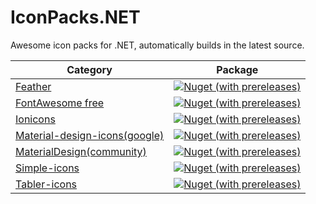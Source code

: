 # IconPacks.NET

Awesome icon packs for .NET, automatically builds in the latest source.



| Category                                                     | Package                                                      |
| ------------------------------------------------------------ | ------------------------------------------------------------ |
| [Feather](https://feathericons.com/)                         | [![Nuget (with prereleases)](https://img.shields.io/nuget/vpre/IconPacks.Feather?style=for-the-badge)](https://www.nuget.org/packages/IconPacks.Feather) |
| [FontAwesome free](https://fontawesome.com/search?o=r&m=free) | [![Nuget (with prereleases)](https://img.shields.io/nuget/vpre/IconPacks.FontAwesome?style=for-the-badge)](https://www.nuget.org/packages/IconPacks.FontAwesome) |
| [Ionicons](https://ionic.io/ionicons/)                       | [![Nuget (with prereleases)](https://img.shields.io/nuget/vpre/IconPacks.Ionic?style=for-the-badge)](https://www.nuget.org/packages/IconPacks.Ionic) |
| [Material-design-icons(google)](https://fonts.google.com/icons) | [![Nuget (with prereleases)](https://img.shields.io/nuget/vpre/IconPacks.Material?style=for-the-badge)](https://www.nuget.org/packages/IconPacks.Material) |
| [MaterialDesign(community)](https://materialdesignicons.com) | [![Nuget (with prereleases)](https://img.shields.io/nuget/vpre/IconPacks.MaterialCommunity?style=for-the-badge)](https://www.nuget.org/packages/IconPacks.MaterialCommunity) |
| [Simple-icons](https://simpleicons.org/)                     | [![Nuget (with prereleases)](https://img.shields.io/nuget/vpre/IconPacks.Simple?style=for-the-badge)](https://www.nuget.org/packages/IconPacks.Simple) |
| [Tabler-icons](https://tabler-icons.io/)                     | [![Nuget (with prereleases)](https://img.shields.io/nuget/vpre/IconPacks.Tabler?style=for-the-badge)](https://www.nuget.org/packages/IconPacks.Tabler) |



